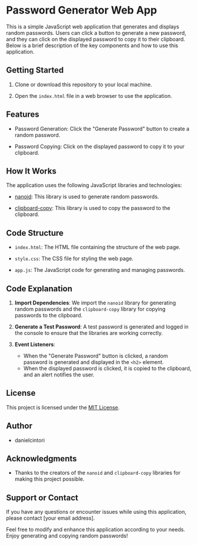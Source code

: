 # Password Generator Web App

This is a simple JavaScript web application that generates and displays random passwords. Users can click a button to generate a new password, and they can click on the displayed password to copy it to their clipboard. Below is a brief description of the key components and how to use this application.

## Getting Started

1. Clone or download this repository to your local machine.

2. Open the `index.html` file in a web browser to use the application.

## Features

- Password Generation: Click the "Generate Password" button to create a random password.

- Password Copying: Click on the displayed password to copy it to your clipboard.

## How It Works

The application uses the following JavaScript libraries and technologies:

- [nanoid](https://github.com/ai/nanoid): This library is used to generate random passwords.

- [clipboard-copy](https://github.com/sindresorhus/clipboard-copy): This library is used to copy the password to the clipboard.

## Code Structure

- `index.html`: The HTML file containing the structure of the web page.

- `style.css`: The CSS file for styling the web page.

- `app.js`: The JavaScript code for generating and managing passwords.

## Code Explanation

1. **Import Dependencies**: We import the `nanoid` library for generating random passwords and the `clipboard-copy` library for copying passwords to the clipboard.

2. **Generate a Test Password**: A test password is generated and logged in the console to ensure that the libraries are working correctly.

3. **Event Listeners**:
   - When the "Generate Password" button is clicked, a random password is generated and displayed in the `<h2>` element.
   - When the displayed password is clicked, it is copied to the clipboard, and an alert notifies the user.

## License

This project is licensed under the [MIT License](LICENSE).

## Author

- danielcintori

## Acknowledgments

- Thanks to the creators of the `nanoid` and `clipboard-copy` libraries for making this project possible.

## Support or Contact

If you have any questions or encounter issues while using this application, please contact [your email address].

Feel free to modify and enhance this application according to your needs. Enjoy generating and copying random passwords!